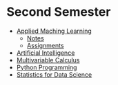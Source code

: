 # Second Semester
* [Applied Maching Learning](/Applied%20Maching%20Learning)
    * [Notes](/Applied%20Maching%20Learning/Notes)
    * [Assignments](/Applied%20Maching%20Learning/Assignments)
* [Artificial Intelligence]()
* [Multivariable Calculus]()
* [Python Programming]()
* [Statistics for Data Science]()
